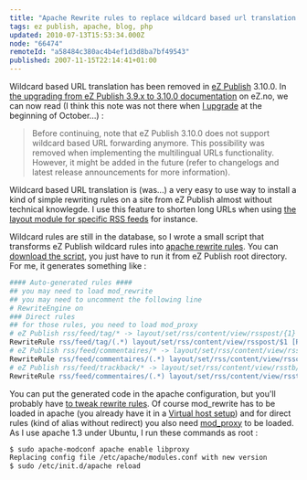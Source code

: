 ```yaml
---
title: "Apache Rewrite rules to replace wildcard based url translation in eZ Publish 3.10.0"
tags: ez publish, apache, blog, php
updated: 2010-07-13T15:53:34.000Z
node: "66474"
remoteId: "a58484c380ac4b4ef1d3d8ba7bf49543"
published: 2007-11-15T22:14:41+01:00
---
```


Wildcard based URL translation has been removed in [eZ Publish](/tag/ez+publish) 3.10.0. In [the upgrading from eZ Publish 3.9.x to 3.10.0 documentation](http://ez.no/doc/ez_publish/upgrading/upgrading_to_3_10/from_3_9_x_to_3_10_0) on eZ.no, we can now read (I think this note was not there when [I upgrade](/post/upgrading-a-large-site-from-ez-publish-3-9-2-to-ez-publish-3-10) at the beginning of October...) :

<blockquote>
Before continuing, note that eZ Publish 3.10.0 does not support wildcard based URL forwarding anymore. This possibility was removed when implementing the multilingual URLs functionality. However, it might be added in the future (refer to changelogs and latest release announcements for more information).
</blockquote>


Wildcard based URL translation is (was...) a very easy to use way to install a kind of simple rewriting rules on a site from eZ Publish almost without technical knowlegde. I use this feature to shorten long URLs when using [the layout module for specific RSS feeds](/post/des-fils-rss-sur-mesure-dans-ez-publish) for instance.


Wildcard rules are still in the database, so I wrote a small script that transforms eZ Publish wildcard rules into [apache rewrite rules](http://httpd.apache.org/docs/1.3/mod/mod_rewrite.html). You can [download the script](/files/wildcard_apache_rules.php.txt), you just have to run it from eZ Publish root directory. For me, it generates something like :

``` apache
#### Auto-generated rules ####
## you may need to load mod_rewrite
## you may need to uncomment the following line
# RewriteEngine on
### Direct rules
## for those rules, you need to load mod_proxy
# eZ Publish rss/feed/tag/* -> layout/set/rss/content/view/rsspost/{1}
RewriteRule rss/feed/tag/(.*) layout/set/rss/content/view/rsspost/$1 [P,L]
# eZ Publish rss/feed/commentaires/* -> layout/set/rss/content/view/rssco/{1}
RewriteRule rss/feed/commentaires/(.*) layout/set/rss/content/view/rssco/$1 [P,L]
# eZ Publish rss/feed/trackback/* -> layout/set/rss/content/view/rsstb/{1}
RewriteRule rss/feed/commentaires/(.*) layout/set/rss/content/view/rsstb/$1 [P,L]
```


You can put the generated code in the apache configuration, but you'll probably have [to tweak rewrite rules](/post/citations-a-propos-du-module-apache-mod-rewrite). Of course mod_rewrite has to be loaded in apache (you already have it in a [Virtual host setup](http://ez.no/doc/ez_publish/technical_manual/3_10/installation/virtual_host_setup)) and for direct rules (kind of alias without redirect) you also need [mod_proxy](http://httpd.apache.org/docs/1.3/mod/mod_proxy.html) to be loaded. As I use apache 1.3 under Ubuntu, I run these commands as root :

``` bash
$ sudo apache-modconf apache enable libproxy
Replacing config file /etc/apache/modules.conf with new version
$ sudo /etc/init.d/apache reload
```

